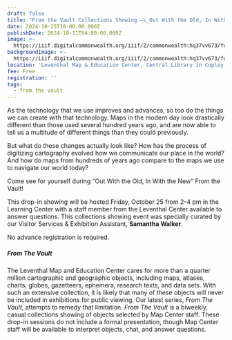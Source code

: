 ```yaml
---
draft: false
title: "From the Vault Collections Showing —\_Out With the Old, In With the New"
date: 2024-10-25T18:00:00.000Z
publishDate: 2024-10-11T04:00:00.000Z
image: >-
  https://iiif.digitalcommonwealth.org/iiif/2/commonwealth:hq37vv673/full/,1200/0/default.jpg
backgroundImage: >-
  https://iiif.digitalcommonwealth.org/iiif/2/commonwealth:hq37vv673/full/,1200/0/default.jpg
location: 'Leventhal Map & Education Center, Central Library in Copley Square'
fee: Free
registration: ''
tags:
  - from the vault
---
```


As the technology that we use improves and advances, so too do the things we can create with that technology. Maps in the modern day look drastically different than those used several hundred years ago, and are now able to tell us a multitude of different things than they could previously.

But what do these changes actually look like? How has the process of digitizing cartography evolved how we communicate our place in the world? And how do maps from hundreds of years ago compare to the maps we use to navigate our world today?

Come see for yourself during “Out With the Old, In With the New” From the Vault!

This drop-in showing will be hosted Friday, October 25 from 2-4 pm in the Learning Center with a staff member from the Leventhal Center available to answer questions. This collections showing event was specially curated by our Visitor Services & Exhibition Assistant, **Samantha Walker**.

No advance registration is required.

##### ***From The Vault***

The Leventhal Map and Education Center cares for more than a quarter million cartographic and geographic objects, including maps, atlases, charts, globes, gazetteers, ephemera, research texts, and data sets. With such an extensive collection, it is likely that many of these objects will never be included in exhibitions for public viewing. Our latest series, *From The Vault*, attempts to remedy that limitation. *From The Vault* is a biweekly, casual collections showing of objects selected by Map Center staff. These drop-in sessions do not include a formal presentation, though Map Center staff will be available to interpret objects, chat, and answer questions.
